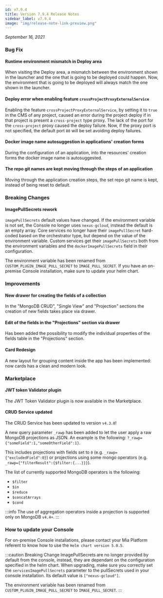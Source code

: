 ```yaml
---
id: v7.9.4
title: Version 7.9.4 Release Notes
sidebar_label: v7.9.4
image: "img/release-note-link-preview.png"
---
```


_September 16, 2021_

### Bug Fix

#### Runtime environment mismatch in Deploy area

When visiting the Deploy area, a mismatch between the environment shown in the launcher and the one that is going to be deployed could happen. Now, the environment that is going to be deployed will always match the one shown in the launcher.

#### Deploy error when enabling feature `crossProjectProxyExternalService`

Enabling the feature `crossProjectProxyExternalService`, by setting it to `true` in the CMS of any project, caused an error during the project deploy if in that project is present a `cross-project` type proxy. The lack of the port for the `cross-project` proxy caused the deploy failure.
Now, if the proxy port is not specified, the default port `80` will be set avoiding deploy failures.

#### Docker image name autosuggestion in applications' creation forms

During the configuration of an application, into the resources' creation forms the docker image name is autosuggested.

#### The repo git names are kept moving through the steps of an application

Moving through the application creation steps, the set repo git name is kept, instead of being reset to default.

### Breaking Changes

#### ImagePullSecrets rework

`imagePullSecrets` default values have changed. If the environment variable is not set, the Console no longer uses `nexus-gcloud`, instead the default is an empty array. Core services no longer have their `imagePullSecret` hard-coded based on the orchestrator type, but depend on the value of the environment variable. Custom services get their `imagePullSecrets` both from the environment variables and the `dockerImagePullSecrets` field in their configuration.

The environment variable has been renamed from `CUSTOM_PLUGIN_IMAGE_PULL_SECRET` to `IMAGE_PULL_SECRET`. If you have an on-premise Console installation, make sure to update your helm chart.

### Improvements

#### New drawer for creating the fields of a collection

In the "MongoDB CRUD", "Single View" and "Projection" sections the creation of new fields takes place via drawer.

#### Edit of the fields in the "Projections" section via drawer

Has been added the possibility to modify the individual properties of the fields table in the "Projections" section.

#### Card Redesign

A new layout for grouping content inside the app has been implemented: now cards has a clean and modern look.

### Marketplace

#### JWT token Validator plugin

The JWT Token Validator plugin is now available in the Marketplace.

#### CRUD Service updated

The CRUD Service has been updated to version `v4.3.0`!

A new query parameter `_rawp` has been added to let the user apply a raw MongoDB projections as JSON. An example is the following:
`?_rawp={"someField":1,"someOtherField":1}`.

This includes projections with fields set to `0` (e.g. `_rawp={"excludedField":0}`) or projections using some mongo operators (e.g. `_rawp={"filterResult":{$filter:{...}}}`).

The list of currently supported MongoDB operators is the following:

- `$filter`
- `$in`
- `$reduce`
- `$concatArrays`
- `$cond`

:::info
The use of aggregation operators inside a projection is supported only on MongoDB `v4.4+`.
:::

### How to update your Console

For on-premise Console installations, please contact your Mia Platform referent to know how to use the `Helm chart version 5.0.5`.

:::caution Breaking Change
ImagePullSecrets are no longer provided by default from the console, instead, they are dependant on the configuration specified in the helm chart. When upgrading, make sure you correctly set the `servicesImagePullSecrets` parameter to the pullSecrets used in your console installation. Its default value is `["nexus-gcloud"]`.

The environment variable has been renamed from `CUSTOM_PLUGIN_IMAGE_PULL_SECRET` to `IMAGE_PULL_SECRET`.
:::
